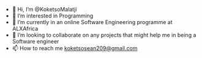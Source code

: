 - 👋 Hi, I’m @KoketsoMalatji
- 👀 I’m interested in Programming
- 🌱 I’m currently in an online Software Engineering programme at ALXAfrica
- 💞️ I’m looking to collaborate on any projects that might help me in being a Software engineer
- 📫 How to reach me koketsosean209@gmail.com

<!---
KoketsoMalatji/KoketsoMalatji is a ✨ special ✨ repository because its `README.md` (this file) appears on your GitHub profile.
You can click the Preview link to take a look at your changes.
--->
